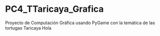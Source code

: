 # PC4_TTaricaya_Grafica
Proyecto de Computación Gráfica usando PyGame con la temática de las tortugas Taricaya
Hola
